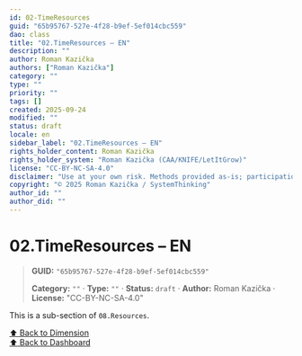 ```yaml
---
id: 02-TimeResources
guid: "65b95767-527e-4f28-b9ef-5ef014cbc559"
dao: class
title: "02.TimeResources – EN"
description: ""
author: Roman Kazička
authors: ["Roman Kazička"]
category: ""
type: ""
priority: ""
tags: []
created: 2025-09-24
modified: ""
status: draft
locale: en
sidebar_label: "02.TimeResources – EN"
rights_holder_content: Roman Kazička
rights_holder_system: "Roman Kazička (CAA/KNIFE/LetItGrow)"
license: "CC-BY-NC-SA-4.0"
disclaimer: "Use at your own risk. Methods provided as-is; participation is voluntary and context-aware."
copyright: "© 2025 Roman Kazička / SystemThinking"
author_id: ""
author_did: ""
---
```

# 02.TimeResources – EN
<!-- fm-visible: start -->

> **GUID:** `"65b95767-527e-4f28-b9ef-5ef014cbc559"`
>   
> **Category:** `""` · **Type:** `""` · **Status:** `draft` · **Author:** Roman Kazička · **License:** "CC-BY-NC-SA-4.0"
<!-- fm-visible: end -->


This is a sub-section of `08.Resources`.

[⬆ Back to Dimension](../index.md)  
[⬆ Back to Dashboard](../../index.md)
